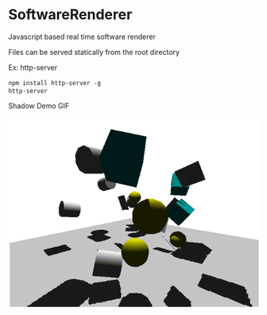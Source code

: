 # SoftwareRenderer
Javascript based real time software renderer

Files can be served statically from the root directory

Ex: http-server

```
npm install http-server -g
http-server
```
Shadow Demo GIF

![Shadow Demo GIF](https://raw.githubusercontent.com/natethegreat2525/SoftwareRenderer/master/screenshots/software_render_shadows.gif)
